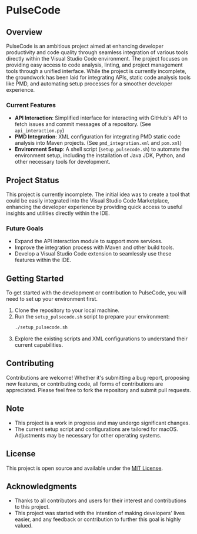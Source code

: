 
# PulseCode

## Overview
PulseCode is an ambitious project aimed at enhancing developer productivity and code quality through seamless integration of various tools directly within the Visual Studio Code environment. The project focuses on providing easy access to code analysis, linting, and project management tools through a unified interface. While the project is currently incomplete, the groundwork has been laid for integrating APIs, static code analysis tools like PMD, and automating setup processes for a smoother developer experience.

### Current Features
- **API Interaction**: Simplified interface for interacting with GitHub's API to fetch issues and commit messages of a repository. (See `api_interaction.py`)
- **PMD Integration**: XML configuration for integrating PMD static code analysis into Maven projects. (See `pmd_integration.xml` and `pom.xml`)
- **Environment Setup**: A shell script (`setup_pulsecode.sh`) to automate the environment setup, including the installation of Java JDK, Python, and other necessary tools for development.

## Project Status
This project is currently incomplete. The initial idea was to create a tool that could be easily integrated into the Visual Studio Code Marketplace, enhancing the developer experience by providing quick access to useful insights and utilities directly within the IDE.

### Future Goals
- Expand the API interaction module to support more services.
- Improve the integration process with Maven and other build tools.
- Develop a Visual Studio Code extension to seamlessly use these features within the IDE.

## Getting Started
To get started with the development or contribution to PulseCode, you will need to set up your environment first.

1. Clone the repository to your local machine.
2. Run the `setup_pulsecode.sh` script to prepare your environment:
   ```bash
   ./setup_pulsecode.sh
   ```
3. Explore the existing scripts and XML configurations to understand their current capabilities.

## Contributing
Contributions are welcome! Whether it's submitting a bug report, proposing new features, or contributing code, all forms of contributions are appreciated. Please feel free to fork the repository and submit pull requests.

## Note
- This project is a work in progress and may undergo significant changes.
- The current setup script and configurations are tailored for macOS. Adjustments may be necessary for other operating systems.

## License
This project is open source and available under the [MIT License](LICENSE.md).

## Acknowledgments
- Thanks to all contributors and users for their interest and contributions to this project.
- This project was started with the intention of making developers' lives easier, and any feedback or contribution to further this goal is highly valued.
